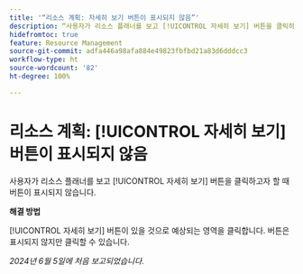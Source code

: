 ```yaml
---
title: '“리소스 계획: 자세히 보기 버튼이 표시되지 않음”'
description: “사용자가 리소스 플래너를 보고 [!UICONTROL 자세히 보기] 버튼을 클릭하고자 할 때 버튼이 표시되지 않습니다. 해결 방법을 사용할 수 있습니다.”
hidefromtoc: true
feature: Resource Management
source-git-commit: adfa446a98afa884e49823fbfbd21a83d6dddcc3
workflow-type: ht
source-wordcount: '82'
ht-degree: 100%

---
```



# 리소스 계획: [!UICONTROL 자세히 보기] 버튼이 표시되지 않음

사용자가 리소스 플래너를 보고 [!UICONTROL 자세히 보기] 버튼을 클릭하고자 할 때 버튼이 표시되지 않습니다.

**해결 방법**

[!UICONTROL 자세히 보기] 버튼이 있을 것으로 예상되는 영역을 클릭합니다. 버튼은 표시되지 않지만 클릭할 수 있습니다.

_2024년 6월 5일에 처음 보고되었습니다._
